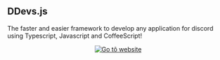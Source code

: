 ## DDevs.js

The faster and easier framework to develop any application for discord using Typescript, Javascript and CoffeeScript!

<div align="center">
    <a href="https://ddevsjs.vercel.app">
        <img alt="Go tô website" src="https://img.shields.io/badge/Website-0a0b0e" />
    </a>
</div>
